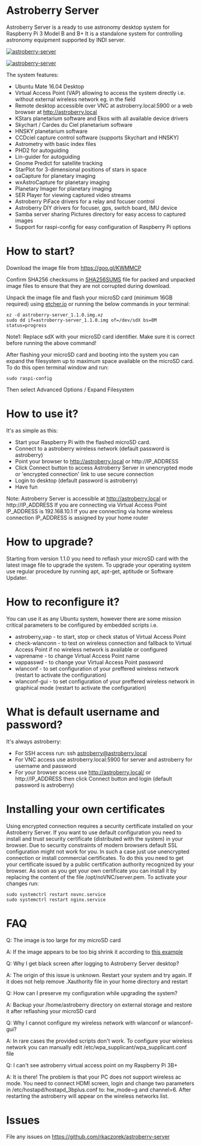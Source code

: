 # Astroberry Server
Astroberry Server is a ready to use astronomy desktop system for Raspberry Pi 3 Model B and B+
It is a standalone system for controlling astronomy equipment supported by INDI server.

[![astroberry-server](https://img.youtube.com/vi/BWJT1OR8TRA/0.jpg)](https://youtu.be/BWJT1OR8TRA)

[![astroberry-server](https://img.youtube.com/vi/t3CHtQmzvhY/0.jpg)](https://youtu.be/ZHCab7DomkI)

The system features:
- Ubuntu Mate 16.04 Desktop
- Virtual Access Point (VAP) allowing to access the system directly i.e. without external wireless network eg. in the field
- Remote desktop accessible over VNC at astroberry.local:5900 or a web browser at http://astroberry.local
- KStars planetarium software and Ekos with all available device drivers
- Skychart / Cardes du Ciel planetarium software
- HNSKY planetarium software
- CCDciel capture control software (supports Skychart and HNSKY)
- Astrometry with basic index files
- PHD2 for autoguiding
- Lin-guider for autoguiding
- Gnome Predict for satellite tracking
- StarPlot for 3-dimensional positions of stars in space
- oaCapture for planetary imaging
- wxAstroCapture for planetary imaging
- Planetary Imager for planetary imaging
- SER Player for viewing captured video streams
- Astroberry PiFace drivers for a relay and focuser control
- Astroberry DIY drivers for focuser, gps, switch board, IMU device
- Samba server sharing Pictures directory for easy access to captured images
- Support for raspi-config for easy configuration of Raspberry Pi options

# How to start?
Download the image file from https://goo.gl/KWMMCP

Confirm SHA256 checksums in [SHA256SUMS](https://github.com/rkaczorek/astroberry-server/blob/master/SHA256SUMS) file for packed and unpacked image files to ensure that
they are not corrupted during download.

Unpack the image file and flash your microSD card (minimum 16GB required) using [etcher.io](https://etcher.io/) or running the below commands in your terminal:
```
xz -d astroberry-server_1.1.0.img.xz
sudo dd if=astroberry-server_1.1.0.img of=/dev/sdX bs=8M status=progress
```
Note1: Replace sdX with your microSD card identifier. Make sure it is correct before running the above command!

After flashing your microSD card and booting into the system you can expand the filesystem up to maximum space available on the microSD card. To do this open terminal window and run:
```
sudo raspi-config
```
Then select Advanced Options / Expand Filesystem

# How to use it?
It's as simple as this:
- Start your Raspberry Pi with the flashed microSD card.
- Connect to a astroberry wireless network (default password is astroberry)
- Point your browser to http://astroberry.local or http://IP_ADDRESS
- Click Connect button to access Astroberry Server in unencrypted mode or 'encrypted connection' link to use secure connection
- Login to desktop (default password is astroberry)
- Have fun

Note: Astroberry Server is accessible at http://astroberry.local or http://IP_ADDRESS
      If you are connecting via Virtual Access Point IP_ADDRESS is 192.168.10.1
      If you are connecting via home wireless connection IP_ADDRESS is assigned by your home router

# How to upgrade?
Starting from version 1.1.0 you need to reflash your microSD card with the latest image file to upgrade the system.
To upgrade your operating system use regular procedure by running apt, apt-get, aptitude or Software Updater.

# How to reconfigure it?
You can use it as any Ubuntu system, however there are some mission critical parameters to be configured by
embedded scripts i.e.
- astroberry_vap - to start, stop or check status of Virtual Access Point
- check-wlanconn - to test on wireless connection and fallback to Virtual Access Point if no wireless network is available or configured
- vaprename - to change Virtual Access Point name
- vappasswd - to change your Virtual Access Point password
- wlanconf - to set configuration of your preffered wireless network (restart to activate the configuration)
- wlanconf-gui - to set configuration of your preffered wireless network in graphical mode (restart to activate the configuration)

# What is default username and password?
It's always astroberry:
- For SSH access run: ssh astroberry@astroberry.local
- For VNC access use astroberry.local:5900 for server and astroberry for username and password
- For your browser access use http://astroberry.local/ or http://IP_ADDRESS then click Connect button and login (default password is astroberry)

# Installing your own certificates
Using encrypted connection requires a security certificate installed on your Astroberry Server.
If you want to use default configuration you need to install and trust security certificate (distributed with the system) in your browser.
Due to security constraints of modern browsers default SSL configuration might not work for you. In such a case just use unencrypted connection
or install commercial certificates. To do this you need to get your certificate issued by a public certification authority recognized by your browser.
As soon as you get your own certificate you can install it by replacing the content of the file /opt/noVNC/server.pem. To activate your changes run:
```
sudo systemctrl restart novnc.service
sudo systemctrl restart nginx.service
```

# FAQ
Q: The image is too large for my microSD card

A: If the image appears to be too big shrink it according to [this example](https://softwarebakery.com//shrinking-images-on-linux)

Q: Why I get black screen after logging to Astroberry Server desktop?

A: The origin of this issue is unknown. Restart your system and try again. If it does not help remove .Xauthority file in your home directory and restart

Q: How can I preserve my configuration while upgrading the system?

A: Backup your /home/astroberry directory on external storage and restore it after reflashing your microSD card

Q: Why I cannot configure my wireless network with wlanconf or wlanconf-gui?

A: In rare cases the provided scripts don't work. To configure your wireless network you can manually edit /etc/wpa_supplicant/wpa_supplicant.conf file

Q: I can't see astroberry virtual access point on my Raspberry Pi 3B+

A: It is there! The problem is that your PC does not support wireless ac mode. You need to connect HDMI screen, login and change two parameters in /etc/hostapd/hostapd_3bplus.conf to: hw_mode=g and channel=6. After restarting the astroberry will appear on the wireless networks list.

# Issues
File any issues on https://github.com/rkaczorek/astroberry-server

